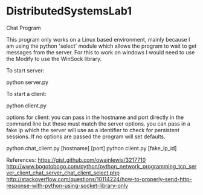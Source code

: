 # DistributedSystemsLab1
Chat Program

This program only works on a Linux based environment, mainly because I am using the python 'select' module which
allows the program to wait to get messages from the server.  For this to work on windows I would need to
use the Modify to use the WinSock library.

To start server:

python server.py

To start a client:

python client.py

options for client:
you can pass in the hostname and port directly in the command line but these must match the server options.
you can pass in a fake ip which the server will use as a identifier to check for persistent sessions.
If no options are passed the program will set defaults.

python chat_client.py [hostname] [port]
python client.py [fake_ip_id] 


References:
https://gist.github.com/owainlewis/3217710
http://www.bogotobogo.com/python/python_network_programming_tcp_server_client_chat_server_chat_client_select.php
http://stackoverflow.com/questions/10114224/how-to-properly-send-http-response-with-python-using-socket-library-only